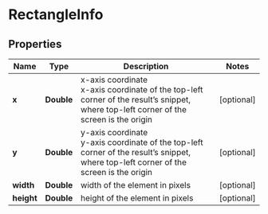 # RectangleInfo


## Properties

| Name | Type | Description | Notes |
|------------ | ------------- | ------------- | -------------|
**x** | **Double** | x-axis coordinate<br>x-axis coordinate of the top-left corner of the result’s snippet, where top-left corner of the screen is the origin |[optional]|
**y** | **Double** | y-axis coordinate<br>y-axis coordinate of the top-left corner of the result’s snippet, where top-left corner of the screen is the origin |[optional]|
**width** | **Double** | width of the element in pixels |[optional]|
**height** | **Double** | height of the element in pixels |[optional]|